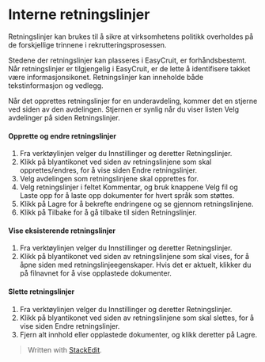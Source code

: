 # Interne retningslinjer

Retningslinjer kan brukes til å sikre at virksomhetens politikk overholdes på de forskjellige trinnene i rekrutteringsprosessen.

Stedene der retningslinjer kan plasseres i EasyCruit, er forhåndsbestemt. Når retningslinjer er tilgjengelig i EasyCruit, er de lette å identifisere takket være informasjonsikonet. Retningslinjer kan inneholde både tekstinformasjon og vedlegg.

Når det opprettes retningslinjer for en underavdeling, kommer det en stjerne ved siden av den avdelingen. Stjernen er synlig når du viser listen  Velg avdelinger  på siden  Retningslinjer.

#### Opprette og endre retningslinjer

1.  Fra  verktøylinjen  velger du  Innstillinger  og deretter  Retningslinjer.
2.  Klikk på blyantikonet ved siden av retningslinjene som skal opprettes/endres, for å vise siden  Endre retningslinjer.
3.  Velg avdelingen som retningslinjene skal opprettes for.
4.  Velg retningslinjer i feltet  Kommentar, og bruk knappene  Velg fil  og  Laste opp  for å laste opp dokumenter for hvert språk som støttes.
5.  Klikk på  Lagre  for å bekrefte endringene og se gjennom retningslinjene.
6.  Klikk på  Tilbake  for å gå tilbake til siden  Retningslinjer.

#### Vise eksisterende retningslinjer

1.  Fra  verktøylinjen  velger du  Innstillinger  og deretter  Retningslinjer.
2.  Klikk på blyantikonet ved siden av retningslinjene som skal vises, for å åpne siden med  retningslinjeegenskaper. Hvis det er aktuelt, klikker du på filnavnet for å vise opplastede dokumenter.

#### Slette retningslinjer

1.  Fra  verktøylinjen  velger du  Innstillinger  og deretter  Retningslinjer.
2.  Klikk på  blyantikonet  ved siden av retningslinjene som skal slettes, for å vise siden  Endre retningslinjer.
3.  Fjern alt innhold eller opplastede dokumenter, og klikk deretter på  Lagre.


> Written with [StackEdit](https://stackedit.io/).
<!--stackedit_data:
eyJoaXN0b3J5IjpbMTA1NTQ5ODE4NF19
-->